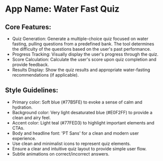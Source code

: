 # **App Name**: Water Fast Quiz

## Core Features:

- Quiz Generation: Generate a multiple-choice quiz focused on water fasting, pulling questions from a predefined bank. The tool determines the difficulty of the questions based on the user's past performance.
- Progress Tracking: Visually display the user's progress through the quiz.
- Score Calculation: Calculate the user's score upon quiz completion and provide feedback.
- Results Display: Show the quiz results and appropriate water-fasting recommendations (if applicable).

## Style Guidelines:

- Primary color: Soft blue (#77B5FE) to evoke a sense of calm and hydration.
- Background color: Very light desaturated blue (#E0F2FF) to provide a clean and airy feel.
- Accent color: Light teal (#77FED3) to highlight important elements and CTAs.
- Body and headline font: 'PT Sans' for a clean and modern user experience.
- Use clean and minimalist icons to represent quiz elements.
- Ensure a clear and intuitive quiz layout to provide simple user flow.
- Subtle animations on correct/incorrect answers.